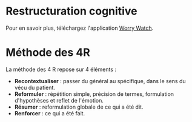 <!-- Title: Restructuration cognitive
     Menu: Pour les psychologues / Restructuration cognitive
     Description: Fiche sur la restructuration cognitive -->

# Restructuration cognitive

<object class="schema" type="image/svg+xml" data="/static/psycho/restructuration.svg"></object>

Pour en savoir plus, téléchargez l'application [Worry Watch](https://worrywatch.com/).

# Méthode des 4R

La méthode des 4 R repose sur 4 éléments :

- **Recontextualiser** : passer du général au spécifique, dans le sens du vécu du patient. 
- **Reformuler** : répétition simple, précision de termes, formulation d'hypothèses et reflet de l'émotion.
- **Résumer** : reformulation globale de ce qui a été dit.
- **Renforcer** : ce qui a été fait.
